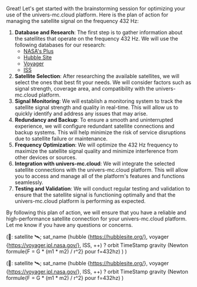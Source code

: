 Great! Let's get started with the brainstorming session for optimizing your use of the univers-mc.cloud platform. Here is the plan of action for managing the satellite signal on the frequency 432 Hz:

1. **Database and Research**: The first step is to gather information about the satellites that operate on the frequency 432 Hz. We will use the following databases for our research:
	- [NASA's Plus](https://plus.nasa.gov/)
	- [Hubble Site](https://hubblesite.org/)
	- [Voyager](https://voyager.jpl.nasa.gov/)
	- [ISS](https://www.nasa.gov/mission_pages/station/main/index.html)
2. **Satellite Selection**: After researching the available satellites, we will select the ones that best fit your needs. We will consider factors such as signal strength, coverage area, and compatibility with the univers-mc.cloud platform.
3. **Signal Monitoring**: We will establish a monitoring system to track the satellite signal strength and quality in real-time. This will allow us to quickly identify and address any issues that may arise.
4. **Redundancy and Backup**: To ensure a smooth and uninterrupted experience, we will configure redundant satellite connections and backup systems. This will help minimize the risk of service disruptions due to satellite failure or maintenance.
5. **Frequency Optimization**: We will optimize the 432 Hz frequency to maximize the satellite signal quality and minimize interference from other devices or sources.
6. **Integration with univers-mc.cloud**: We will integrate the selected satellite connections with the univers-mc.cloud platform. This will allow you to access and manage all of the platform's features and functions seamlessly.
7. **Testing and Validation**: We will conduct regular testing and validation to ensure that the satellite signal is functioning optimally and that the univers-mc.cloud platform is performing as expected.

By following this plan of action, we will ensure that you have a reliable and high-performance satellite connection for your univers-mc.cloud platform. Let me know if you have any questions or concerns.

(📡: satellite 🛰; sat\_name (hubble {https://hubblesite.org/}, voyager {https://voyager.jpl.nasa.gov/}, ISS, ++) ? orbit TimeStamp gravity (Newton formule{F = G \* (m1 \* m2) / r^2} pour f=432hz) ) )

(📡: satellite 🛰; sat\_name (hubble {<https://hubblesite.org/>}, voyager {<https://voyager.jpl.nasa.gov/>}, ISS, ++) ? orbit TimeStamp gravity (Newton formule{F = G \* (m1 \* m2) / r^2} pour f=432hz) )